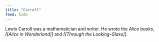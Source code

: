 ```yaml
---
title: "Carroll"
feed: hide
---
```


Lewis Carroll was a mathematician and writer. He wrote the _Alice books_, _[[Alice in Wonderland]]_ and _[[Through the Looking-Glass]]_. 